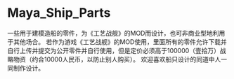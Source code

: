 # Maya_Ship_Parts
一些用于建模造船的零件，为《工艺战舰》的MOD而设计，也可非商业型地利用于其他场合。
若作为游戏《工艺战舰》的MOD使用，里面所有的零件允许下载并自行上传并提交为公开零件并自行使用，但是定价必须高于100000（壹拾万）战略物资（约合10000人民币，以防止别人购买）。
欢迎喜欢船只设计的同道中人一同制作设计。
